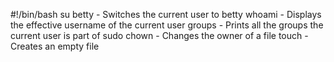 #!/bin/bash
su betty - Switches the current user to betty
whoami - Displays the effective username of the current user
groups - Prints all the groups the current user is part of
sudo chown - Changes the owner of a file
touch - Creates an empty file
